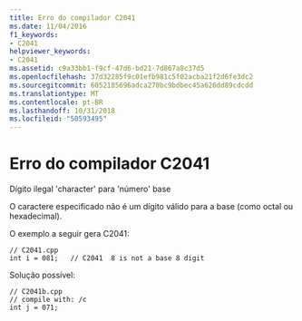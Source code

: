 ```yaml
---
title: Erro do compilador C2041
ms.date: 11/04/2016
f1_keywords:
- C2041
helpviewer_keywords:
- C2041
ms.assetid: c9a33bb1-f9cf-47d6-bd21-7d867a8c37d5
ms.openlocfilehash: 37d32285f9c01efb981c5f02acba21f2d6fe3dc2
ms.sourcegitcommit: 6052185696adca270bc9bdbec45a626dd89cdcdd
ms.translationtype: MT
ms.contentlocale: pt-BR
ms.lasthandoff: 10/31/2018
ms.locfileid: "50593495"
---
```

# <a name="compiler-error-c2041"></a>Erro do compilador C2041

Dígito ilegal 'character' para 'número' base

O caractere especificado não é um dígito válido para a base (como octal ou hexadecimal).

O exemplo a seguir gera C2041:

```
// C2041.cpp
int i = 081;   // C2041  8 is not a base 8 digit
```

Solução possível:

```
// C2041b.cpp
// compile with: /c
int j = 071;
```